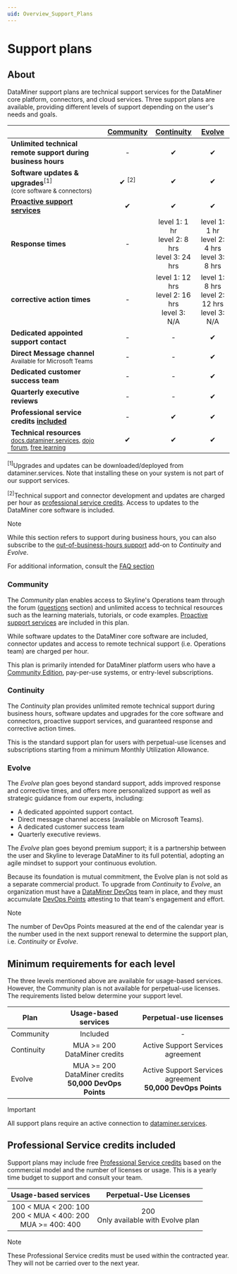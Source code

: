 ```yaml
---
uid: Overview_Support_Plans
---
```


# Support plans

## About

DataMiner support plans are technical support services for the DataMiner core platform, connectors, and cloud services. Three support plans are available, providing different levels of support depending on the user's needs and goals.

|                        | [Community](#community)  | [Continuity](#continuity)| [Evolve](#evolve)                                      |
|------------------------|:----------------------------------------------:|:-------------------------:|:-------------------------------------------:|
| **Unlimited technical remote support during business hours** | - | ✔ | ✔ |
| **Software updates & upgrades**<sup>[1]</sup><br><sub>(core software & connectors)</sub> |  ✔ <sup>[2]</sup> | ✔ | ✔ |
| **[Proactive support services](xref:Proactive_Support)**  | ✔ | ✔ | ✔ |
| **Response times**     | -                                              | level 1: 1 hr<br>level 2: 8 hrs<br>level 3: 24 hrs | level 1: 1 hr<br>level 2: 4 hrs<br>level 3: 8 hrs  |
| **corrective action times** | - | level 1: 12 hrs<br>level 2: 16 hrs<br>level 3: N/A | level 1: 8 hrs<br>level 2: 12 hrs<br>level 3: N/A |
| **Dedicated appointed support contact** | - | - | ✔ |
| **Direct Message channel**<br><sup>Available for Microsoft Teams</sup> | - | - | ✔ |
| **Dedicated customer success team** | - | - | ✔ |
| **Quarterly executive reviews** | - | - | ✔ |
| **Professional service credits [included](#professional-service-credits-included)** | - | ✔ | ✔ |
| **Technical resources**<br><sub> [docs.dataminer.services](https://docs.dataminer.services/), [dojo forum](https://community.dataminer.services/questions/), [free learning](https://community.dataminer.services/learning/)</sub> | ✔ | ✔ | ✔ |

<sup>[1]</sup>Upgrades and updates can be downloaded/deployed from dataminer.services. Note that installing these on your system is not part of our support services.

<sup>[2]</sup>Technical support and connector development and updates are charged per hour as [professional service credits](https://community.dataminer.services/service-credits/). Access to updates to the DataMiner core software is included.

> [!NOTE]
> While this section refers to support during business hours, you can also subscribe to the [out-of-business-hours support](xref:Overview_Out_Of_Business_Hours_Support) add-on to *Continuity* and *Evolve*.

For additional information, consult the [FAQ section](xref:FAQs_Support_Services)

### Community

The *Community* plan enables access to Skyline's Operations team through the forum ([questions](https://community.dataminer.services/questions/) section) and unlimited access to technical resources such as the learning materials, tutorials, or code examples. [Proactive support services](xref:Proactive_Support) are included in this plan.

While software updates to the DataMiner core software are included, connector updates and access to remote technical support (i.e. Operations team) are charged per hour.

This plan is primarily intended for DataMiner platform users who have a [Community Edition](https://community.dataminer.services/usage-based-pricing/), pay-per-use systems, or entry-level subscriptions.

### Continuity

The *Continuity* plan provides unlimited remote technical support during business hours, software updates and upgrades for the core software and connectors, proactive support services, and guaranteed response and corrective action times.

This is the standard support plan for users with perpetual-use licenses and subscriptions starting from a minimum Monthly Utilization Allowance.

### Evolve

The *Evolve* plan goes beyond standard support, adds improved response and corrective times, and offers more personalized support as well as strategic guidance from our experts, including:

- A dedicated appointed support contact.
- Direct message channel access (available on Microsoft Teams).
- A dedicated customer success team
- Quarterly executive reviews.

The *Evolve* plan goes beyond premium support; it is a partnership between the user and Skyline to leverage DataMiner to its full potential, adopting an agile mindset to support your continuous evolution.

Because its foundation is mutual commitment, the Evolve plan is not sold as a separate commercial product. To upgrade from *Continuity* to *Evolve*, an organization must have a [DataMiner DevOps](https://community.dataminer.services/dataminer-devops-professional-program/) team in place, and they must accumulate [DevOps Points](xref:DevOps_Points) attesting to that team's engagement and effort.

> [!NOTE]
> The number of DevOps Points measured at the end of the calendar year is the number used in the next support renewal to determine the support plan, i.e. *Continuity* or *Evolve*.

## Minimum requirements for each level

The three levels mentioned above are available for usage-based services. However, the Community plan is not available for perpetual-use licenses. The requirements listed below determine your support level.

| Plan | Usage-based services | Perpetual-use licenses |
|---|:-:|:-:|
| Community | Included | - |
| Continuity | MUA >= 200 DataMiner credits | Active Support Services agreement |
| Evolve | MUA >= 200 DataMiner credits <br>  **50,000 DevOps Points** | Active Support Services agreement <br> **50,000 DevOps Points**  |

> [!IMPORTANT]
> All support plans require an active connection to [dataminer.services](xref:Overview_dataminer_services).

## Professional Service credits included

Support plans may include free [Professional Service credits](xref:Professional_service_credits) based on the commercial model and the number of licenses or usage. This is a yearly time budget to support and consult your team.

| Usage-based services | Perpetual-Use Licenses |
|:-:|:-:|
|  100 < MUA < 200: 100 <br> 200 < MUA < 400: 200 <br> MUA >= 400: 400 | 200 <br> Only available with Evolve plan |

> [!NOTE]
> These Professional Service credits must be used within the contracted year. They will not be carried over to the next year.
